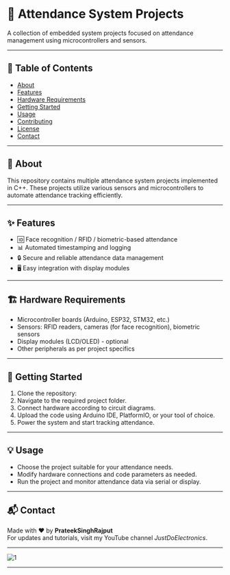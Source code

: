 # 🚀 Attendance System Projects

A collection of embedded system projects focused on attendance management using microcontrollers and sensors.

---

## 📝 Table of Contents

- [About](#about)
- [Features](#features)
- [Hardware Requirements](#hardware-requirements)
- [Getting Started](#getting-started)
- [Usage](#usage)
- [Contributing](#contributing)
- [License](#license)
- [Contact](#contact)

---

## 📖 About

This repository contains multiple attendance system projects implemented in C++. These projects utilize various sensors and microcontrollers to automate attendance tracking efficiently.

---

## ✨ Features

- 🆔 Face recognition / RFID / biometric-based attendance
- 📊 Automated timestamping and logging
- 🔒 Secure and reliable attendance data management
- 🖥️ Easy integration with display modules

---

## 🏗️ Hardware Requirements

- Microcontroller boards (Arduino, ESP32, STM32, etc.)
- Sensors: RFID readers, cameras (for face recognition), biometric sensors
- Display modules (LCD/OLED) - optional
- Other peripherals as per project specifics

---

## 🚀 Getting Started

1. Clone the repository:
2. Navigate to the required project folder.
3. Connect hardware according to circuit diagrams.
4. Upload the code using Arduino IDE, PlatformIO, or your tool of choice.
5. Power the system and start tracking attendance.

---

## 💡 Usage

- Choose the project suitable for your attendance needs.
- Modify hardware connections and code parameters as needed.
- Run the project and monitor attendance data via serial or display.

---

## 📬 Contact

Made with ❤️ by **PrateekSinghRajput**  
For updates and tutorials, visit my YouTube channel *JustDoElectronics*.

---

![1](https://github.com/PrateekSinghRajput/Rfid-Based-Attendance-System-With-Data-Logger/assets/92904643/4fbaf502-adaa-46cf-9942-c817d001cbb0)

---


